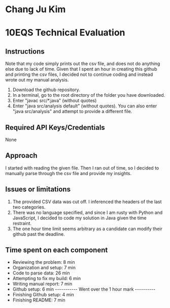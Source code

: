 # Chang Ju Kim

# 10EQS Technical Evaluation

## Instructions

Note that my code simply prints out the csv file, and does not do anything else due to lack of time.
Given that I spent an hour in creating this github and printing the csv files, I decided not to continue coding and instead wrote out my manual analysis.

1. Download the github repository.
2. In a terminal, go to the root directory of the folder you have downloaded.
3. Enter "javac src/\*.java" (without quotes)
4. Enter "java src/analysis default" (without quotes). You can also enter "java src/analysis" and attempt to provide a different file.

## Required API Keys/Credentials

None

## Approach

I started with reading the given file. Then I ran out of time, so I decided to manually parse through the csv file and provide my insights.

## Issues or limitations

1. The provided CSV data was cut off. I inferenced the headers of the last two categories.
2. There was no language specified, and since I am rusty with Python and JavaScript, I decided to code my solution in Java given the time restraint.
3. The one hour time limit seems arbitrary as a candidate can modify their github past the deadline.

## Time spent on each component

- Reviewing the problem: 8 min
- Organization and setup: 7 min
- Code to parse data: 26 min
- Attempting to fix my build: 6 min
- Writing manual report: 7 min
- Github setup: 6 min
  ----------- Went over the 1 hour mark ----------
- Finishing Github setup: 4 min
- Finishing README: 7 min
